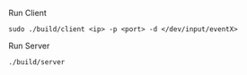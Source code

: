Run Client
```
sudo ./build/client <ip> -p <port> -d </dev/input/eventX>
```

Run Server
```
./build/server
```
